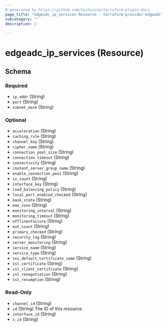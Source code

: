 ```yaml
---
# generated by https://github.com/hashicorp/terraform-plugin-docs
page_title: "edgeadc_ip_services Resource - terraform-provider-edgeadc"
subcategory: ""
description: |-
  
---
```


# edgeadc_ip_services (Resource)





<!-- schema generated by tfplugindocs -->
## Schema

### Required

- `ip_addr` (String)
- `port` (String)
- `subnet_mask` (String)

### Optional

- `acceleration` (String)
- `caching_rule` (String)
- `channel_key` (String)
- `cipher_name` (String)
- `connection_pool_size` (String)
- `connection_timeout` (String)
- `connectivity` (String)
- `content_server_group_name` (String)
- `enable_connection_pool` (String)
- `in_count` (String)
- `interface_key` (String)
- `load_balancing_policy` (String)
- `local_port_enabled_checked` (String)
- `mask_state` (String)
- `max_conn` (String)
- `monitoring_interval` (String)
- `monitoring_timeout` (String)
- `offlinonfailure` (String)
- `out_count` (String)
- `primary_checked` (String)
- `security_log` (String)
- `server_monitoring` (String)
- `service_name` (String)
- `service_type` (String)
- `sni_default_certificate_name` (String)
- `ssl_certificate` (String)
- `ssl_client_certificate` (String)
- `ssl_renegotiation` (String)
- `ssl_resumption` (String)

### Read-Only

- `channel_id` (String)
- `id` (String) The ID of this resource.
- `interface_id` (String)
- `s_id` (String)
